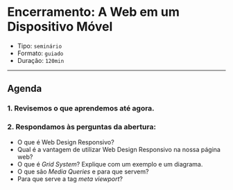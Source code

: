 # Encerramento: A Web em um Dispositivo Móvel

- Tipo: `seminário`
- Formato: `guiado`
- Duração: `120min`

***

## Agenda

### 1. Revisemos o que aprendemos até agora.

### 2. Respondamos às perguntas da abertura:

- O que é Web Design Responsivo?
- Qual é a vantagem de utilizar Web Design Responsivo na nossa página web?
- O que é *Grid System*? Explique com um exemplo e um diagrama.
- O que são *Media Queries* e para que servem?
- Para que serve a tag *meta viewport*?

